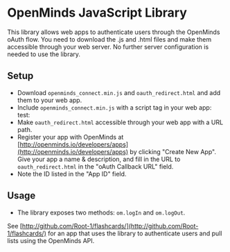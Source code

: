 # OpenMinds JavaScript Library

This library allows web apps to authenticate users through the OpenMinds oAuth flow. You need to download the .js and .html files and make them accessible through your web server. No further server configuration is needed to use the library.

## Setup
- Download `openminds_connect.min.js` and `oauth_redirect.html` and add them to your web app.
- Include `openminds_connect.min.js` with a script tag in your web app:
test:
    <script src="openminds_connect.js" type="text/javascript"></script>
- Make `oauth_redirect.html` accessible through your web app with a URL path.
- Register your app with OpenMinds at [http://openminds.io/developers/apps](http://openminds.io/developers/apps) by clicking "Create New App". Give your app a name & description, and fill in the URL to `oauth_redirect.html` in the "oAuth Callback URL" field.
- Note the ID listed in the "App ID" field.

## Usage
- The library exposes two methods: `om.logIn` and `om.logOut`.


See [http://github.com/Root-1/flashcards/](http://github.com/Root-1/flashcards/) for an app that uses the library to authenticate users and pull lists using the OpenMinds API.
